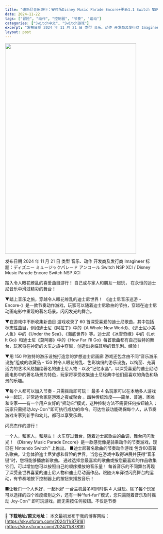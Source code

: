```yaml
---
title: "迪斯尼音乐游行：安可版Disney Music Parade Encore+更新1.1 Switch NSP XCI中文"
date: 2024-11-22
tags: ["冒险", "动作", "控制器", "节奏", "运动"]
categories: ["Switch中文", "Switch游戏"]
excerpt: "发布日期 2024 年 11 月 21 日 类型 音乐、动作 开发商及发行商 Imagineer 标题：ディズニー ミュージックパレード アンコール Switch NSP XCI / Disney Music Parade Encore Switch NSP XCI 踏入令人眼花缭乱的喜爱曲目游行！&hellip;"
layout: post
---
```


<img class="aligncenter size-full wp-image-87819" src="https://sky.sfcrom.com/wp-content/uploads/2024/11/2024112213393037.webp" alt="" width="432" height="692" />

发布日期 2024 年 11 月 21 日
类型 音乐、动作
开发商及发行商 Imagineer
标题：ディズニー ミュージックパレード アンコール Switch NSP XCI / Disney Music Parade Encore Switch NSP XCI

踏入令人眼花缭乱的喜爱曲目游行！
自己或与家人和朋友一起玩，
在永恒的迪士尼音乐中滑过精彩的舞台！

▼踏上音乐之旅，穿越令人眼花缭乱的迪士尼世界！
《迪士尼音乐巡游 -Encore-》是一款节奏动作游戏，玩家可以随着迪士尼歌曲的节拍，穿越在迪士尼动画电影中重现的著名场景。闪闪发光的舞台。

▼在游戏中不断收集新曲目
游戏收录了 60 首深受喜爱的迪士尼歌曲，其中包括标志性曲目，例如迪士尼《阿拉丁》中的《A Whole New World》、《迪士尼小美人鱼》中的《Under the Sea》、《海底世界》等。迪士尼《冰雪奇缘》中的《Let It Go》和迪士尼《莫阿娜》中的《How Far I'll Go》每首歌曲都有自己独特的舞台，玩家将在神奇的火车之旅中穿越，创造出身临其境的音乐剧。经验！

▼用 150 种独特的游乐设施打造您的梦想迪士尼画廊
游戏还包含由不同“音乐游乐设施”组成的收藏品 - 150 种令人眼花缭乱、色彩缤纷的游乐设施，以绚丽、充满活力的艺术风格描绘著名的迪士尼人物 - 以及“记忆水晶”，以深受喜爱的迪士尼动画电影中的著名场景为特色，玩家将享受收集迪士尼经典中他们最喜欢的角色和场景的乐趣。

▼每个人都可以加入节奏 - 只需摇动即可玩！
最多 4 名玩家可以在本地多人游戏中一起玩，非常适合家庭游戏之夜或聚会
。四种传统难度——简单、普通、困难和专家——有一个用户友好的“摇动它”模式，这种控制方法不需要任何按钮输入；玩家只需摇动Joy-Con™即可执行成功的命令。可达性该功能确保每个人，从节奏游戏专家到新手和幼儿，都可以享受乐趣。

闪亮杰作的游行！

一个人，和家人，和朋友！
火车穿过舞台，随着迪士尼歌曲的曲调，舞台闪闪发光！
《Disney Music Parade Encore》是一款感觉像是骑乘动作的节奏游戏，现已在 Nintendo Switch™ 上推出。 ■迪士尼著名歌曲的节奏动作游戏
包含60首著名歌曲，让您体验迪士尼梦想和冒险的世界。当您在游戏中取得进展并获得“音乐键”时，您将能够播放新歌曲。
通过选择您最喜欢的歌曲或按您最喜欢的作品收集它们，可以增加您可以按照自己的顺序播放的音乐量！
每首音乐的不同舞台再现了深受全世界喜爱的迪士尼人物和迪士尼动画作品。跟随火车穿过闪亮舞台的运动，有节奏地按下控制器上的按钮来播放音乐！

■让我们一个人也好，一起也好
一台主机最多可同时供 4 人游玩。除了每个玩家可以选择的四个难度级别之外，还有一种“furi-furi”模式，您只需随着音乐及时摇动 Joy-Con™ 即可玩游戏，而无需按任何按钮。不仅是节奏

---
📖 **下载地址/原文地址：** 本文最初发布于我的博客网站：[https://sky.sfcrom.com/2024/11/87818](https://sky.sfcrom.com/2024/11/87818)
